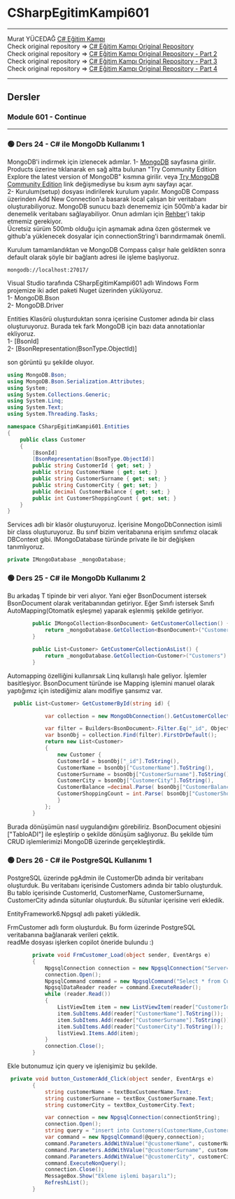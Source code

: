 # CSharpEgitimKampi601

---

Murat YÜCEDAĞ [C# Eğitim Kampı](https://www.youtube.com/playlist?list=PLKnjBHu2xXNPmFMvGKVHA_ijjrgUyNIXr)     
Check original repository => [C# Eğitim Kampı Original Repository](https://github.com/MuratYucedag/CSharpEgitimKampi)    
Check original repository => [C# Eğitim Kampı Original Repository - Part 2](https://github.com/MuratYucedag/CSharpEgitimKampi301)    
Check original repository => [C# Eğitim Kampı Original Repository - Part 3](https://github.com/MuratYucedag/CSharpEgitimKampi501)    
Check original repository => [C# Eğitim Kampı Original Repository - Part 4](https://github.com/MuratYucedag/CSharpEgitimKampi601)    

---


## Dersler
### Module 601 - Continue    
---    

### :green_circle: Ders 24 - C# ile MongoDb Kullanımı 1
MongoDB'i indirmek için izlenecek adımlar.
1- [MongoDB](https://www.mongodb.com/) sayfasına girilir. Products üzerine tıklanarak en sağ altta bulunan "Try Community Edition
Explore the latest version of MongoDB" kısmına girilir.
veya [Try MongoDB Community Edition](https://www.mongodb.com/try/download/community) link değişmediyse bu kısım aynı sayfayı açar.     
2- Kurulum(setup) dosyası indirilerek kurulum yapılır. MongoDB Compass üzerinden Add New Connection'a basarak local çalışan bir veritabanı oluşturabiliyoruz.
MongoDB sunucu bazlı denememiz için 500mb'a kadar bir denemelik veritabanı sağlayabiliyor. Onun adımları için [Rehber](https://www.mongodb.com/docs/guides/atlas/account/)'i takip etmemiz gerekiyor.      
Ücretsiz sürüm 500mb olduğu için aşmamak adına özen göstermek ve github'a yüklenecek dosyalar için connectionString'i barındırmamak önemli.     

Kurulum tamamlandıktan ve MongoDB Compass çalışır hale geldikten sonra default olarak şöyle bir bağlantı adresi ile işleme başlıyoruz.      
```
mongodb://localhost:27017/
```     

Visual Studio tarafında CSharpEgitimKampi601 adlı Windows Form projemize iki adet paketi Nuget üzerinden yüklüyoruz.      
1- MongoDB.Bson      
2- MongoDB.Driver    

Entities Klasörü oluşturduktan sonra içerisine Customer adında bir class oluşturuyoruz. Burada tek fark MongoDB için bazı data annotationlar ekliyoruz.     
1- [BsonId]     
2- [BsonRepresentation(BsonType.ObjectId)]    


son görüntü şu şekilde oluyor.      

```csharp
using MongoDB.Bson;
using MongoDB.Bson.Serialization.Attributes;
using System;
using System.Collections.Generic;
using System.Linq;
using System.Text;
using System.Threading.Tasks;

namespace CSharpEgitimKampi601.Entities
{
    public class Customer
    {
        [BsonId]
        [BsonRepresentation(BsonType.ObjectId)]
        public string CustomerId { get; set; }
        public string CustomerName { get; set; }
        public string CustomerSurname { get; set; }
        public string CustomerCity { get; set; }
        public decimal CustomerBalance { get; set; }
        public int CustomerShoppingCount { get; set; }
    }
}

```     

Services adlı bir klasör oluşturuyoruz. İçerisine MongoDbConnection isimli bir class oluşturuyoruz. Bu sınıf bizim veritabanına erişim sınıfımız olacak
DBContext gibi. IMongoDatabase türünde private ile bir değişken tanımlıyoruz. 
```csharp
private IMongoDatabase _mongoDatabase;
```    

### :green_circle: Ders 25 - C# ile MongoDb Kullanımı 2    

Bu arkadaş T tipinde bir veri alıyor. Yani eğer BsonDocument istersek BsonDocument olarak veritabanından getiriyor. Eğer Sınıfı istersek
Sınıfı AutoMapping(Otomatik eşleşme) yaparak eşlenmiş şekilde getiriyor.

```csharp
        public IMongoCollection<BsonDocument> GetCustomerCollection() {
            return _mongoDatabase.GetCollection<BsonDocument>("Customers");
        }

        public List<Customer> GetCustomerCollectionAsList() {           
            return _mongoDatabase.GetCollection<Customer>("Customers").Find(Builders<Customer>.Filter.Empty).ToList();
        }
```

Automapping özelliğini kullanırsak Linq kullanışlı hale geliyor. İşlemler basitleşiyor.
BsonDocument türünde ise Mapping işlemini manuel olarak yaptığımız için istediğimiz alanı modifiye şansımız var.

```csharp
  public List<Customer> GetCustomerById(string id) {

            var collection = new MongoDbConnection().GetCustomerCollection();

            var filter = Builders<BsonDocument>.Filter.Eq("_id", ObjectId.Parse(id));
            var bsonObj = collection.Find(filter).FirstOrDefault();
            return new List<Customer>
            {
                new Customer { 
                CustomerId = bsonObj["_id"].ToString(),
                CustomerName = bsonObj["CustomerName"].ToString(),
                CustomerSurname = bsonObj["CustomerSurname"].ToString(),
                CustomerCity = bsonObj["CustomerCity"].ToString(),
                CustomerBalance =decimal.Parse( bsonObj["CustomerBalance"].ToString()),
                CustomerShoppingCount = int.Parse( bsonObj["CustomerShoppingCount"].ToString()),                
                }
            };
        }
```    

Burada dönüşümün nasıl uygulandığını görebiliriz. BsonDocument objesini ["TabloADI"] ile eşleştirip o şekilde dönüşüm sağlıyoruz.
Bu şekilde tüm CRUD işlemlerimizi MongoDB üzerinde gerçekleştirdik.       

### :green_circle: Ders 26 - C# ile PostgreSQL Kullanımı 1     
PostgreSQL üzerinde pgAdmin ile CustomerDb adında bir veritabanı oluşturduk. Bu veritabanı içerisinde Customers adında bir tablo oluşturduk.
Bu tablo içerisinde CustomerId, CustomerName, CustomerSurname, CustomerCity adında sütunlar oluşturduk.
Bu sütunlar içerisine veri ekledik.

EntityFramework6.Npgsql adlı paketi yükledik.


FrmCustomer adlı form oluşturduk. Bu form üzerinde PostgreSQL veritabanına bağlanarak verileri çektik.    
readMe dosyası işlerken copilot öneride bulundu :)
```csharp
        private void FrmCustomer_Load(object sender, EventArgs e)
        {
            NpgsqlConnection connection = new NpgsqlConnection("Server=localhost;Port=5432;Database=CustomerDb;User Id=postgres;Password=1234;");
            connection.Open();
            NpgsqlCommand command = new NpgsqlCommand("Select * from Customers", connection);
            NpgsqlDataReader reader = command.ExecuteReader();
            while (reader.Read())
            {
                ListViewItem item = new ListViewItem(reader["CustomerId"].ToString());
                item.SubItems.Add(reader["CustomerName"].ToString());
                item.SubItems.Add(reader["CustomerSurname"].ToString());
                item.SubItems.Add(reader["CustomerCity"].ToString());
                listView1.Items.Add(item);
            }
            connection.Close();
        }
```

Ekle butonumuz için query ve işlenişimiz bu şekilde.

```csharp
 private void button_CustomerAdd_Click(object sender, EventArgs e)
        {
            string customerName = textBoxCustomerName.Text;
            string customerSurname = textBox_CustomerSurname.Text;
            string customerCity = textBox_CustomerCity.Text;

            var connection = new NpgsqlConnection(connectionString);
            connection.Open();
            string query = "insert into Customers(CustomerName,CustomerSurname,CustomerCity) values (@customerName,@customerSurname,@customerCity)";
            var command = new NpgsqlCommand(@query,connection);
            command.Parameters.AddWithValue("@customerName", customerName);
            command.Parameters.AddWithValue("@customerSurname", customerSurname);
            command.Parameters.AddWithValue("@customerCity", customerCity);
            command.ExecuteNonQuery();
            connection.Close();
            MessageBox.Show("Ekleme işlemi başarılı");
            RefreshList();
        }
```